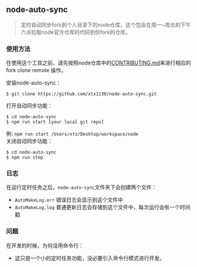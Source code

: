 ## node-auto-sync
>定时自动同步fork到个人目录下的node仓库，这个包会在周一~周五的下午六点拉取node官方仓库的代码到你fork的仓库。

### 使用方法
在使用这个工具之前，请先按照node仓库中的[CONTRIBUTING.md](https://github.com/nodejs/node/blob/master/CONTRIBUTING.md#setting-up-your-local-environment)来进行相应的fork clone remote 操作。

安装node-auto-sync：
```shell
$ git clone https://github.com/xtx1130/node-auto-sync.git
```
打开自动同步功能：
```shell
$ cd node-auto-sync
$ npm run start [your local git repo]
```
例: `npm run start /Users/xtx/Desktop/workspace/node`  
关闭自动同步功能：
```shell
$ cd node-auto-sync
$ npm run stop
```

### 日志
在运行定时任务之后，`node-auto-sync`文件夹下会创建两个文件：
- `AutoMakeLog.err` 错误日志会显示到这个文件中
- `AutoMakeLog.log` 普通更新日志会存储到这个文件中，每次运行会有一个时间戳
### 问题
在开发的时候，为何没用命令行：
- 这只是一个小的定时任务功能，没必要引入命令行模式进行开发。